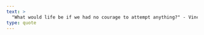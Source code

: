 ```yaml
---
text: >
  "What would life be if we had no courage to attempt anything?" - Vincent van Gogh
type: quote
---
```

